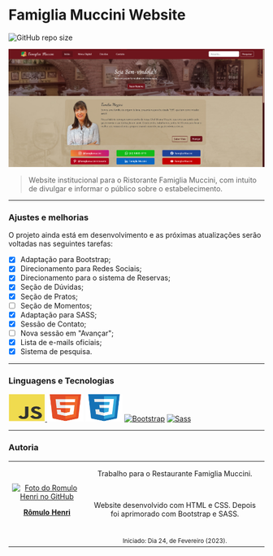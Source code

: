 # Famiglia Muccini Website

<!---Esses são exemplos. Veja https://shields.io para outras pessoas ou para personalizar este conjunto de escudos. Você pode querer incluir dependências, status do projeto e informações de licença aqui--->

![GitHub repo size](https://img.shields.io/github/repo-size/romhenri/famigliamuccini?style=for-the-badge)

<!-- ![GitHub language count](https://img.shields.io/github/languages/count/iuricode/README-template?style=for-the-badge) -->
<!-- ![GitHub forks](https://img.shields.io/github/forks/iuricode/README-template?style=for-the-badge)
![Bitbucket open issues](https://img.shields.io/bitbucket/issues/iuricode/README-template?style=for-the-badge)
![Bitbucket open pull requests](https://img.shields.io/bitbucket/pr-raw/iuricode/README-template?style=for-the-badge) -->

<img src="website-3.0.png" alt="exemplo imagem">

> Website institucional para o Ristorante Famiglia Muccini, com intuito de divulgar e informar o público sobre o estabelecimento.

<hr>

### Ajustes e melhorias

O projeto ainda está em desenvolvimento e as próximas atualizações serão voltadas nas seguintes tarefas:

-   [x] Adaptação para Bootstrap;
-   [x] Direcionamento para Redes Sociais;
-   [x] Direcionamento para o sistema de Reservas;
-   [x] Seção de Dúvidas;
-   [x] Seção de Pratos;
-   [ ] Seção de Momentos;
-   [x] Adaptação para SASS;
-   [x] Sessão de Contato;
-   [ ] Nova sessão em "Avançar";
-   [x] Lista de e-mails oficiais;
-   [x] Sistema de pesquisa.

<hr>

### Linguagens e Tecnologias

<div style="display: inline_block">
  <a href="https://github.com/romhenri/javascript" target="_blank"><img alt="JavaScript" height="54" width="72" src="https://raw.githubusercontent.com/devicons/devicon/master/icons/javascript/javascript-original.svg"/>
  <a href="https://github.com/romhenri/html" target="_blank">
  <img alt="HTML" height="54" width="72" src="https://raw.githubusercontent.com/devicons/devicon/master/icons/html5/html5-original.svg"></a>
  <a href="https://github.com/romhenri/css" target="_blank">
  <img alt="CSS" height="54" width="72" src="https://raw.githubusercontent.com/devicons/devicon/master/icons/css3/css3-original.svg"></a>
  <a href="https://github.com/romhenri/css/tree/main/bootstrap" target="_blank">
  <img alt="Bootstrap" height="54" width="72" src="https://cdn.jsdelivr.net/gh/devicons/devicon/icons/bootstrap/bootstrap-original.svg"></a>
  <a href="#"><img alt="Sass" height="54" width="72" src="https://cdn.jsdelivr.net/gh/devicons/devicon/icons/sass/sass-original.svg" /></a>
</div>

<hr>

### Autoria

<table>
  <tr>
    <td width="30%" align="center">
      <a href="https://github.com/romhenri">
        <img src="https://avatars.githubusercontent.com/u/123867521?v=4" width="200px;" alt="Foto do Romulo Henri no GitHub"/><br>
        <p>
          <b>Rômulo Henri</b>
        </sub>
      </a>
    </td>
    <td width="70%" align="center">
        <p>Trabalho para o Restaurante Famiglia Muccini.</p>
        <br>
        <p>Website desenvolvido com HTML e CSS. Depois foi aprimorado com Bootstrap e SASS.</p> <br>
        <sub>Iniciado: Dia 24, de Fevereiro (2023).</sub>
    </td>
  </tr>
</table>